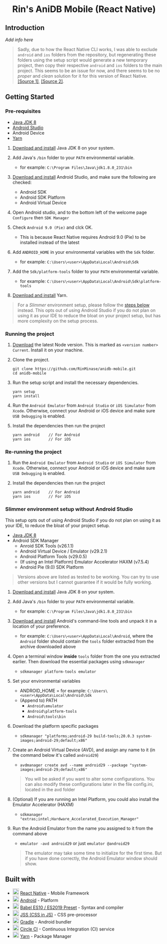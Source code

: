 <h1 align="center"> Rin's AniDB Mobile (React Native) </h1>

## Introduction
_Add info here_

> Sadly, due to how the React Native CLI works, I was able to exclude `android` and `ios` folders from the repository, but regenerating these folders using the setup script would generate a new temporary project, then copy their respective `android` and `ios` folders to the main project. This seems to be an issue for now, and there seems to be no _proper_ and _clean_ solution for it for this version of React Native. [[Source 1]](https://github.com/facebook/react-native/issues/27301), [[Source 2]](https://github.com/react-native-community/cli/issues/808).

## Getting Started

### Pre-requisites
- [Java JDK 8](https://www.oracle.com/java/technologies/javase-jdk8-downloads.html)
- [Android Studio](https://developer.android.com/studio)
- Android Device
- [Yarn](https://classic.yarnpkg.com/en/docs/install)

1. [Download and install](https://www.oracle.com/java/technologies/javase-jdk8-downloads.html) Java JDK 8 on your system.

2. Add Java's `/bin` folder to your `PATH` environmental variable.
    - for example: `C:\Program Files\Java\jdk1.8.0_231\bin`

3. [Download and install](https://developer.android.com/studio) Android Studio, and make sure the following are checked:
    - Android SDK
    - Android SDK Platform
    - Android Virtual Device

4. Open Android studio, and to the bottom left of the welcome page `Configure` then `SDK Manager`

5. Check `Android 9.0 (Pie)` and clck OK.
    - This is because React Native requires Android 9.0 (Pie) to be installed instead of the latest

6. Add `ANDROID_HOME` in your environmental variables with the `Sdk` folder.
    - for example: `C:\Users\<user>\AppData\Local\Android\Sdk`

7. Add the `Sdk/platform-tools` folder to your `PATH` environmental variable.
    - for example: `C:\Users\<user>\AppData\Local\Android\Sdk\platform-tools`

8. [Download and install](https://classic.yarnpkg.com/en/docs/install) Yarn.

> For a _Slimmer_ environment setup, please follow the [steps below](#slimmer-environment-setup-without-android-studio) instead. This opts out of using Android Studio if you do not plan on using it as your IDE to reduce the bloat on your project setup, but has more complexity on the setup process.

### Running the project

1. [Download](https://nodejs.org/en/) the latest Node version. This is marked as `<version number> Current`. Install it on your machine.

2. Clone the project.

    ```
    git clone https://github.com/RinMinase/anidb-mobile.git
    cd anidb-mobile
    ```

3. Run the setup script and install the necessary dependencies.

    ```
    yarn setup
    yarn install
    ```

4. Run the `Android Emulator` from `Android Studio` or `iOS Simulator` from `Xcode`. Otherwise, connect your Android or iOS device and make sure `USB Debugging` is enabled.

5. Install the dependencies then run the project

    ```
    yarn android    // For Android
    yarn ios        // For iOS
    ```

### Re-running the project

1. Run the `Android Emulator` from `Android Studio` or `iOS Simulator` from `Xcode`. Otherwise, connect your Android or iOS device and make sure `USB Debugging` is enabled.

2. Install the dependencies then run the project

    ```
    yarn android    // For Android
    yarn ios        // For iOS
    ```

### Slimmer environment setup without Android Studio
This setup opts out of using Android Studio if you do not plan on using it as your IDE, to reduce the bloat of your project setup.

- [Java JDK 8](https://www.oracle.com/java/technologies/javase-jdk8-downloads.html)
- Android SDK Manager
    - Anroid SDK Tools (v26.1.1)
    - Android Virtual Device / Emulator (v29.2.1)
    - Android Platform Tools (v29.0.5)
    - (If using an Intel Platform) Emulator Accelerator HAXM (v7.5.4)
    - Android Pie (9.0) SDK Platform

> Versions above are listed as tested to be working. You can try to use other versions but I cannot guarantee if it would be fully working.

1. [Download and install](https://www.oracle.com/java/technologies/javase-jdk8-downloads.html) Java JDK 8 on your system.

2. Add Java's `/bin` folder to your `PATH` environmental variable.
    - for example: `C:\Program Files\Java\jdk1.8.0_231\bin`

3. [Download and install](https://developer.android.com/studio/#command-tools) Android's command-line tools and unpack it in a location of your preference.
    - for example: `C:\Users\<user>\AppData\Local\Android`, where the `Android` folder should contain the `tools` folder extracted from the archive downloaded above

4. Open a terminal window **inside** `tools` folder from the one you extracted earlier. Then download the essential packages using `sdkmanager`
    - `sdkmanager platform-tools emulator`

5. Set your environmental variables
    - ANDROID_HOME = for example: `C:\Users\<user>\AppData\Local\Android\Sdk`
    - (Append to) PATH
        - `Android\emulator`
        - `Android\platform-tools`
        - `Android\tools\bin`

6. Download the platform specific packages
    - `sdkmanager "platforms;android-29 build-tools;20.0.3 system-images;android-29;default;x86"`

7. Create an Android Virtual Device (AVD), and assign any name to it (in the command below it's called `android29`)
    - `avdmanager create avd --name android29 --package "system-images;android-29;default;x86"`

    > You will be asked if you want to alter some configurations. You can also modify these configurations later in the file config.ini, located in the avd folder

8. (Optional) If you are running an Intel Platform, you could also install the Emulator Accelerator (HAXM)
    - `sdkmanager "extras;intel;Hardware_Accelerated_Execution_Manager"`

9. Run the Android Emulator from the name you assigned to it from the command above
    - `emulator -avd android29` or just `emulator @android29`

    > The emulator may take some time to initialize for the first time. But if you have done correctly, the Android Emulator window should show.

## Built with
* <img width=20 height=20 src="https://facebook.github.io/react-native/img/favicon.ico"> [React Native](https://facebook.github.io/react-native/) - Mobile Framework
* <img width=20 height=20 src="https://www.android.com/static/images/fav/favicon.ico"> [Android](https://www.android.com/) - Platform
* <img width=20 height=20 src="https://babeljs.io/img/favicon.png"> [Babel ES10 / ES2019 Preset](https://babeljs.io/) - Syntax and compiler
* <img width=20 height=20 src="https://cssinjs.org/images/favicon.ico"> [JSS (CSS in JS)](https://cssinjs.org/) - CSS pre-processor
* <img width=20 height=20 src="https://gradle.org/icon/favicon-32x32.png"> [Gradle](https://gradle.org/) - Android bundler
* <img width=20 height=20 src="https://dmmj3mmt94rvw.cloudfront.net/favicon-undefined.ico"> [Circle CI](https://circleci.com/) - Continuous Integration (CI) service
* <img width=20 height=20 src="https://yarnpkg.com/icons/icon-48x48.png"> [Yarn](https://yarnpkg.com/) - Package Manager
